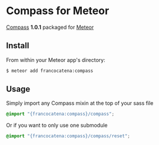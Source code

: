 Compass for Meteor
==================

[Compass](http://compass-style.org/) **1.0.1** packaged for [Meteor](https://www.meteor.com)

## Install

From within your Meteor app's directory:

```bash
$ meteor add francocatena:compass
```

## Usage

Simply import any Compass mixin at the top of your sass file

```scss
@import "{francocatena:compass}/compass";
```

Or if you want to only use one submodule

```scss
@import "{francocatena:compass}/compass/reset";
```
